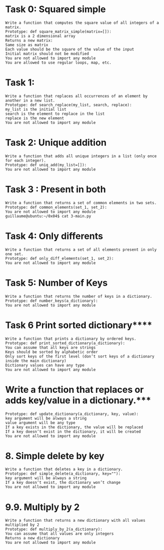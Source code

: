 # Task 0: Squared simple
    Write a function that computes the square value of all integers of a matrix.
    Prototype: def square_matrix_simple(matrix=[]):
    matrix is a 2 dimensional array
    Returns a new matrix:
    Same size as matrix
    Each value should be the square of the value of the input
    Initial matrix should not be modified
    You are not allowed to import any module
    You are allowed to use regular loops, map, etc.
# Task 1:
    Write a function that replaces all occurrences of an element by another in a new list.
    Prototype: def search_replace(my_list, search, replace):
    my_list is the initial list
    search is the element to replace in the list
    replace is the new element
    You are not allowed to import any module
# Task 2: Unique addition
    Write a function that adds all unique integers in a list (only once for each integer).
    Prototype: def uniq_add(my_list=[]):
    You are not allowed to import any module
# Task 3 : Present in both
    Write a function that returns a set of common elements in two sets.
    Prototype: def common_elements(set_1, set_2):
    You are not allowed to import any module
    guillaume@ubuntu:~/0x04$ cat 3-main.py
# Task 4: Only differents
    Write a function that returns a set of all elements present in only one set.
    Prototype: def only_diff_elements(set_1, set_2):
    You are not allowed to import any module
# Task 5: Number of Keys
    Write a function that returns the number of keys in a dictionary.
    Prototype: def number_keys(a_dictionary):
    You are not allowed to import any module
# Task 6 Print sorted dictionary****
    Write a function that prints a dictionary by ordered keys.
    Prototype: def print_sorted_dictionary(a_dictionary):
    You can assume that all keys are strings
    Keys should be sorted by alphabetic order
    Only sort keys of the first level (don’t sort keys of a dictionary inside the main dictionary)
    Dictionary values can have any type
    You are not allowed to import any module
# Write a function that replaces or adds key/value in a dictionary.***
    Prototype: def update_dictionary(a_dictionary, key, value):
    key argument will be always a string
    value argument will be any type
    If a key exists in the dictionary, the value will be replaced
    If a key doesn’t exist in the dictionary, it will be created
    You are not allowed to import any module
# 8. Simple delete by key
    Write a function that deletes a key in a dictionary.
    Prototype: def simple_delete(a_dictionary, key=""):
    key argument will be always a string
    If a key doesn’t exist, the dictionary won’t change
    You are not allowed to import any module
# 9.9. Multiply by 2
    Write a function that returns a new dictionary with all values multiplied by 2
    Prototype: def multiply_by_2(a_dictionary):
    You can assume that all values are only integers
    Returns a new dictionary
    You are not allowed to import any module